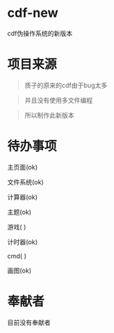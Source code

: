 # cdf-new

cdf伪操作系统的新版本

# 项目来源

>质子的原来的cdf由于bug太多

>并且没有使用多文件编程

>所以制作此新版本

# 待办事项

主页面(ok)

文件系统(ok)

计算器(ok)

主题(ok)

游戏( )

计时器(ok)

cmd( )

画图(ok)

# 奉献者

目前没有奉献者
